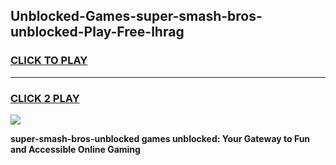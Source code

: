 
## Unblocked-Games-super-smash-bros-unblocked-Play-Free-lhrag
<h3>
<a href="https://premium76.site?title=super-smash-bros-unblocked&ref=23A">CLICK TO PLAY</a></h3>
<hr>

<h3>
<a href="https://premium76.site?title=super-smash-bros-unblocked&ref=23A">CLICK 2 PLAY</a>
  
</h3>

<a href="https://premium76.site?title=super-smash-bros-unblocked&ref=23A"><img src="https://clearcache.store/games.png"></a>


**super-smash-bros-unblocked games unblocked: Your Gateway to Fun and Accessible Online Gaming**
